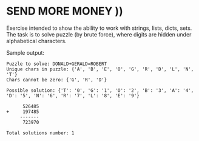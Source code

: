 # SEND MORE MONEY ))

Exercise intended to show the ability to work with strings, lists, dicts, sets.
The task is to solve puzzle (by brute force), where digits are hidden under alphabetical characters.

Sample output:

``` 
Puzzle to solve: DONALD+GERALD=ROBERT
Unique chars in puzzle: {'A', 'B', 'E', 'O', 'G', 'R', 'D', 'L', 'N', 'T'}
Chars cannot be zero: {'G', 'R', 'D'}

Possible solution: {'T': '0', 'G': '1', 'O': '2', 'B': '3', 'A': '4', 'D': '5', 'N': '6', 'R': '7', 'L': '8', 'E': '9'}

      526485
+     197485
     -------
      723970

Total solutions number: 1
```